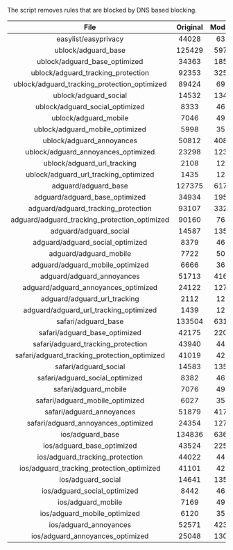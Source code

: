 The script removes rules that are blocked by DNS based blocking.


| File | Original | Modified |
|:----:|:-----:|:-----:|
| easylist/easyprivacy | 44028 | 6338 |
| ublock/adguard_base | 125429 | 59734 |
| ublock/adguard_base_optimized | 34363 | 18553 |
| ublock/adguard_tracking_protection | 92353 | 32503 |
| ublock/adguard_tracking_protection_optimized | 89424 | 6953 |
| ublock/adguard_social | 14532 | 13464 |
| ublock/adguard_social_optimized | 8333 | 4624 |
| ublock/adguard_mobile | 7046 | 4918 |
| ublock/adguard_mobile_optimized | 5998 | 3518 |
| ublock/adguard_annoyances | 50812 | 40811 |
| ublock/adguard_annoyances_optimized | 23298 | 12310 |
| ublock/adguard_url_tracking | 2108 | 1252 |
| ublock/adguard_url_tracking_optimized | 1435 | 1249 |
| adguard/adguard_base | 127375 | 61777 |
| adguard/adguard_base_optimized | 34934 | 19580 |
| adguard/adguard_tracking_protection | 93107 | 33205 |
| adguard/adguard_tracking_protection_optimized | 90160 | 7641 |
| adguard/adguard_social | 14587 | 13526 |
| adguard/adguard_social_optimized | 8379 | 4668 |
| adguard/adguard_mobile | 7722 | 5093 |
| adguard/adguard_mobile_optimized | 6666 | 3686 |
| adguard/adguard_annoyances | 51713 | 41636 |
| adguard/adguard_annoyances_optimized | 24122 | 12711 |
| adguard/adguard_url_tracking | 2112 | 1257 |
| adguard/adguard_url_tracking_optimized | 1439 | 1254 |
| safari/adguard_base | 133504 | 63160 |
| safari/adguard_base_optimized | 42175 | 22011 |
| safari/adguard_tracking_protection | 43940 | 4404 |
| safari/adguard_tracking_protection_optimized | 41019 | 4259 |
| safari/adguard_social | 14583 | 13516 |
| safari/adguard_social_optimized | 8382 | 4658 |
| safari/adguard_mobile | 7076 | 4955 |
| safari/adguard_mobile_optimized | 6027 | 3549 |
| safari/adguard_annoyances | 51879 | 41727 |
| safari/adguard_annoyances_optimized | 24354 | 12781 |
| ios/adguard_base | 134836 | 63679 |
| ios/adguard_base_optimized | 43524 | 22528 |
| ios/adguard_tracking_protection | 44022 | 4411 |
| ios/adguard_tracking_protection_optimized | 41101 | 4266 |
| ios/adguard_social | 14641 | 13547 |
| ios/adguard_social_optimized | 8442 | 4672 |
| ios/adguard_mobile | 7169 | 4996 |
| ios/adguard_mobile_optimized | 6120 | 3587 |
| ios/adguard_annoyances | 52571 | 42311 |
| ios/adguard_annoyances_optimized | 25048 | 13071 |
